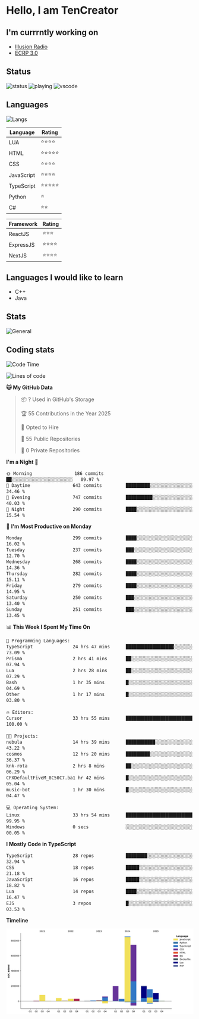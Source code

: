 # Hello, I am TenCreator

## I'm currrntly working on
- [Illusion Radio](https://illusionradio.co.uk/)
- [ECRP 3.0](http://github.com/Emerald-Coast-Roleplay/)

## Status
![status](https://api.statusbadges.me/badge/status/518334475038359555?simple=true&style=for-the-badge)
![playing](https://api.statusbadges.me/badge/playing/518334475038359555?style=for-the-badge)
![vscode](https://api.statusbadges.me/badge/vscode/518334475038359555?style=for-the-badge)

## Languages
![Langs](https://github-readme-stats.vercel.app/api/top-langs/?username=tencreator&layout=compact&theme=radical)


|Language|Rating|
|--------|------|
|LUA|⭐️⭐️⭐️⭐️|
|HTML|⭐️⭐️⭐️⭐️⭐️|
|CSS|⭐️⭐️⭐️⭐️|
|JavaScript|⭐️⭐️⭐️⭐️|
|TypeScript|⭐️⭐️⭐️⭐️⭐️|
|Python|⭐️|
|C#|⭐️⭐️ |

|Framework|Rating|
|--------|------|
|ReactJS|⭐️⭐️⭐|
|ExpressJS|⭐️⭐️⭐️⭐️|
|NextJS|⭐️⭐️⭐⭐️|

## Languages I would like to learn
- C++
- Java

## Stats
![General](https://github-readme-stats.vercel.app/api?username=tencreator&show_icons=true&theme=radical)

## Coding stats

<!--START_SECTION:waka-->
![Code Time](http://img.shields.io/badge/Code%20Time-446%20hrs%2021%20mins-blue)

![Lines of code](https://img.shields.io/badge/From%20Hello%20World%20I%27ve%20Written-1.9%20million%20lines%20of%20code-blue)

**🐱 My GitHub Data** 

> 📦 ? Used in GitHub's Storage 
 > 
> 🏆 55 Contributions in the Year 2025
 > 
> 💼 Opted to Hire
 > 
> 📜 55 Public Repositories 
 > 
> 🔑 0 Private Repositories 
 > 
**I'm a Night 🦉** 

```text
🌞 Morning                186 commits         ██░░░░░░░░░░░░░░░░░░░░░░░   09.97 % 
🌆 Daytime                643 commits         █████████░░░░░░░░░░░░░░░░   34.46 % 
🌃 Evening                747 commits         ██████████░░░░░░░░░░░░░░░   40.03 % 
🌙 Night                  290 commits         ████░░░░░░░░░░░░░░░░░░░░░   15.54 % 
```
📅 **I'm Most Productive on Monday** 

```text
Monday                   299 commits         ████░░░░░░░░░░░░░░░░░░░░░   16.02 % 
Tuesday                  237 commits         ███░░░░░░░░░░░░░░░░░░░░░░   12.70 % 
Wednesday                268 commits         ████░░░░░░░░░░░░░░░░░░░░░   14.36 % 
Thursday                 282 commits         ████░░░░░░░░░░░░░░░░░░░░░   15.11 % 
Friday                   279 commits         ████░░░░░░░░░░░░░░░░░░░░░   14.95 % 
Saturday                 250 commits         ███░░░░░░░░░░░░░░░░░░░░░░   13.40 % 
Sunday                   251 commits         ███░░░░░░░░░░░░░░░░░░░░░░   13.45 % 
```


📊 **This Week I Spent My Time On** 

```text
💬 Programming Languages: 
TypeScript               24 hrs 47 mins      ██████████████████░░░░░░░   73.09 % 
Prisma                   2 hrs 41 mins       ██░░░░░░░░░░░░░░░░░░░░░░░   07.94 % 
Lua                      2 hrs 28 mins       ██░░░░░░░░░░░░░░░░░░░░░░░   07.29 % 
Bash                     1 hr 35 mins        █░░░░░░░░░░░░░░░░░░░░░░░░   04.69 % 
Other                    1 hr 17 mins        █░░░░░░░░░░░░░░░░░░░░░░░░   03.80 % 

🔥 Editors: 
Cursor                   33 hrs 55 mins      █████████████████████████   100.00 % 

🐱‍💻 Projects: 
nebula                   14 hrs 39 mins      ███████████░░░░░░░░░░░░░░   43.22 % 
cosmos                   12 hrs 20 mins      █████████░░░░░░░░░░░░░░░░   36.37 % 
knk-rota                 2 hrs 8 mins        ██░░░░░░░░░░░░░░░░░░░░░░░   06.29 % 
CFXDefaultFiveM_8C50C7.ba1 hr 42 mins        █░░░░░░░░░░░░░░░░░░░░░░░░   05.04 % 
music-bot                1 hr 30 mins        █░░░░░░░░░░░░░░░░░░░░░░░░   04.47 % 

💻 Operating System: 
Linux                    33 hrs 54 mins      █████████████████████████   99.95 % 
Windows                  0 secs              ░░░░░░░░░░░░░░░░░░░░░░░░░   00.05 % 
```

**I Mostly Code in TypeScript** 

```text
TypeScript               28 repos            ████████░░░░░░░░░░░░░░░░░   32.94 % 
CSS                      18 repos            █████░░░░░░░░░░░░░░░░░░░░   21.18 % 
JavaScript               16 repos            █████░░░░░░░░░░░░░░░░░░░░   18.82 % 
Lua                      14 repos            ████░░░░░░░░░░░░░░░░░░░░░   16.47 % 
EJS                      3 repos             █░░░░░░░░░░░░░░░░░░░░░░░░   03.53 % 
```



**Timeline**

![Lines of Code chart](https://raw.githubusercontent.com/tencreator/tencreator/main/assets/bar_graph.png)


<!--END_SECTION:waka-->
